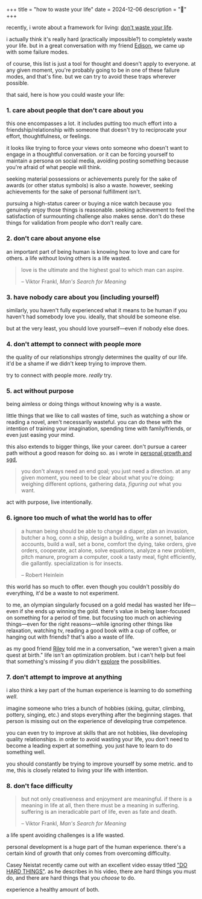 +++
title = "how to waste your life"
date = 2024-12-06
description = "🌳"
+++

recently, i wrote about a framework for living: [don't waste your life](/blog/dont-waste-your-life).

i actually think it's really hard (practically impossible?) to completely waste your life. but in a great conversation with my friend [Edison](https://www.edisonzhang.dev/), we came up with some failure modes.

of course, this list is just a tool for thought and doesn't apply to everyone. at any given moment, you're probably going to be in one of these failure modes, and that's fine. but we can try to avoid these traps wherever possible.

that said, here is how you could waste your life:

### 1. care about people that don't care about you

this one encompasses a lot. it includes putting too much effort into a friendship/relationship with someone that doesn't try to reciprocate your effort, thoughtfulness, or feelings.

it looks like trying to force your views onto someone who doesn't want to engage in a thoughtful conversation. or it can be forcing yourself to maintain a persona on social media, avoiding posting something because you're afraid of what people will think.

seeking material possessions or achievements purely for the sake of awards (or other status symbols) is also a waste. however, seeking achievements for the sake of personal fulfillment isn't.

pursuing a high-status career or buying a nice watch because you genuinely enjoy those things is reasonable. seeking achievement to feel the satisfaction of surmounting challenge also makes sense. don't do these things for validation from people who don't really care.

### 2. don't care about anyone else

an important part of being human is knowing how to love and care for others. a life without loving others is a life wasted.

> love is the ultimate and the highest goal to which man can aspire.
> 
> – Viktor Frankl, *Man's Search for Meaning*

### 3. have nobody care about you (including yourself)

similarly, you haven't fully experienced what it means to be human if you haven't had somebody love you. ideally, that should be someone else.

but at the very least, you should love yourself—even if nobody else does.

### 4. don't attempt to connect with people more

the quality of our relationships strongly determines the quality of our life. it'd be a shame if we didn't keep trying to improve them.

try to connect with people more. *really* try.

### 5. act without purpose

being aimless or doing things without knowing why is a waste.

little things that we like to call wastes of time, such as watching a show or reading a novel, aren't necessarily wasteful. you can do these with the intention of training your imagination, spending time with family/friends, or even just easing your mind.

this also extends to bigger things, like your career. don't pursue a career path without a good reason for doing so. as i wrote in [personal growth and sgd](/blog/personal-growth-and-sgd/),

> you don't always need an end goal; you just need a direction. at any given moment, you need to be clear about what you're doing: weighing different options, gathering data, _figuring out_ what you want.

act with purpose, live intentionally.

### 6. ignore too much of what the world has to offer

> a human being should be able to change a diaper, plan an invasion, butcher a hog, conn a ship, design a building, write a sonnet, balance accounts, build a wall, set a bone, comfort the dying, take orders, give orders, cooperate, act alone, solve equations, analyze a new problem, pitch manure, program a computer, cook a tasty meal, fight efficiently, die gallantly. specialization is for insects.
> 
> – Robert Heinlein

this world has so much to offer. even though you couldn't possibly do everything, it'd be a waste to not experiment.

to me, an olympian singularly focused on a gold medal has wasted her life—even if she ends up winning the gold. there's value in being laser-focused on something for a period of time. but focusing too much on achieving things—even for the right reasons—while ignoring other things like relaxation, watching tv, reading a good book with a cup of coffee, or hanging out with friends? that's also a waste of life.

as my good friend [Riley](https://www.kongriley.com/) told me in a conversation, "we weren't given a main quest at birth." life isn't an optimization problem. but i can't help but feel that something's missing if you didn't [explore](/blog/finding-mini-adventures/) the possibilities.

### 7. don't attempt to improve at anything

i also think a key part of the human experience is learning to do something *well*.

imagine someone who tries a bunch of hobbies (skiing, guitar, climbing, pottery, singing, etc.) and stops everything after the beginning stages. that person is missing out on the experience of developing true competence.

you can even try to improve at skills that are not hobbies, like developing quality relationships. in order to avoid wasting your life, you don't need to become a leading expert at something. you just have to learn to do something well.

you should constantly be trying to improve yourself by some metric. and to me, this is closely related to living your life with intention.


### 8. don't face difficulty

> but not only creativeness and enjoyment are meaningful. if there is a meaning in life at all, then there must be a meaning in suffering. suffering is an ineradicable part of life, even as fate and death.
> 
> – Viktor Frankl, *Man's Search for Meaning*

a life spent avoiding challenges is a life wasted.

personal development is a huge part of the human experience. there's a certain kind of growth that only comes from overcoming difficulty.

Casey Neistat recently came out with an excellent video essay titled ["DO HARD THINGS"](https://www.youtube.com/watch?v=StMltAX0mp0). as he describes in his video, there are hard things you must do, and there are hard things that you *choose* to do.

experience a healthy amount of both.

